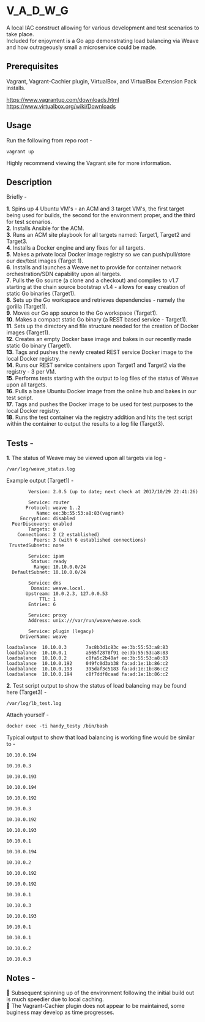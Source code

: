 # V_A_D_W_G

A local IAC construct allowing for various development and test scenarios to take place.  
Included for enjoyment is a Go app demonstrating load balancing via Weave and how outrageously small a microservice could be made.

## Prerequisites

Vagrant, Vagrant-Cachier plugin, VirtualBox, and VirtualBox Extension Pack installs.

https://www.vagrantup.com/downloads.html  
https://www.virtualbox.org/wiki/Downloads

## Usage

Run the following from repo root -

`vagrant up`

Highly recommend viewing the Vagrant site for more information.

## Description

Briefly -

<b>1</b>. Spins up 4 Ubuntu VM's - an ACM and 3 target VM's, the first target being used for builds, the second for the environment proper, and the third for test scenarios.  
<b>2</b>. Installs Ansible for the ACM.  
<b>3</b>. Runs an ACM site playbook for all targets named: Target1, Target2 and Target3.  
<b>4</b>. Installs a Docker engine and any fixes for all targets.  
<b>5</b>. Makes a private local Docker image registry so we can push/pull/store our dev/test images (Target 1).  
<b>6</b>. Installs and launches a Weave net to provide for container network orchestration/SDN capability upon all targets.  
<b>7</b>. Pulls the Go source (a clone and a checkout) and compiles to v1.7 starting at the chain source bootstrap v1.4 - allows for easy creation of static Go binaries (Target1).  
<b>8</b>. Sets up the Go workspace and retrieves dependencies - namely the gorilla (Target1).  
<b>9</b>. Moves our Go app source to the Go workspace (Target1).  
<b>10</b>. Makes a compact static Go binary (a REST based service - Target1).  
<b>11</b>. Sets up the directory and file structure needed for the creation of Docker images (Target1).  
<b>12</b>. Creates an empty Docker base image and bakes in our recently made static Go binary (Target1).  
<b>13</b>. Tags and pushes the newly created REST service Docker image to the local Docker registry.  
<b>14</b>. Runs our REST service containers upon Target1 and Target2 via the registry - 3 per VM.  
<b>15</b>. Performs tests starting with the output to log files of the status of Weave upon all targets.  
<b>16</b>. Pulls a base Ubuntu Docker image from the online hub and bakes in our test script.  
<b>17</b>. Tags and pushes the Docker image to be used for test purposes to the local Docker registry.  
<b>18</b>. Runs the test container via the registry addition and hits the test script within the container to output the results to a log file (Target3).

## Tests -

<b>1</b>. The status of Weave may be viewed upon all targets via log -

`/var/log/weave_status.log`

Example output (Target1) -

```
        Version: 2.0.5 (up to date; next check at 2017/10/29 22:41:26)

        Service: router
       Protocol: weave 1..2
           Name: ee:3b:55:53:a8:83(vagrant)
     Encryption: disabled
  PeerDiscovery: enabled
        Targets: 0
    Connections: 2 (2 established)
          Peers: 3 (with 6 established connections)
 TrustedSubnets: none

        Service: ipam
         Status: ready
          Range: 10.10.0.0/24
  DefaultSubnet: 10.10.0.0/24

        Service: dns
         Domain: weave.local.
       Upstream: 10.0.2.3, 127.0.0.53
            TTL: 1
        Entries: 6

        Service: proxy
        Address: unix:///var/run/weave/weave.sock

        Service: plugin (legacy)
     DriverName: weave

loadbalance  10.10.0.3       7ac8b3d1c83c ee:3b:55:53:a8:83
loadbalance  10.10.0.1       a565f2878f91 ee:3b:55:53:a8:83
loadbalance  10.10.0.2       c8fa5c2b48af ee:3b:55:53:a8:83
loadbalance  10.10.0.192     049fc0d3ab38 fa:ad:1e:1b:86:c2
loadbalance  10.10.0.193     395daf3c5183 fa:ad:1e:1b:86:c2
loadbalance  10.10.0.194     c8f7ddf8caad fa:ad:1e:1b:86:c2
```

<b>2</b>. Test script output to show the status of load balancing may be found here (Target3) -

`/var/log/lb_test.log`

Attach yourself -

`docker exec -ti handy_testy /bin/bash`

Typical output to show that load balancing is working fine would be similar to -

```
10.10.0.194

10.10.0.3

10.10.0.193

10.10.0.194

10.10.0.192

10.10.0.3

10.10.0.192

10.10.0.193

10.10.0.1

10.10.0.194

10.10.0.2

10.10.0.192

10.10.0.192

10.10.0.1

10.10.0.3

10.10.0.193

10.10.0.1

10.10.0.1

10.10.0.2

10.10.0.3
```

## Notes -

:small_orange_diamond: Subsequent spinning up of the environment following the initial build out is much speedier due to local caching.  
:small_orange_diamond: The Vagrant-Cachier plugin does not appear to be maintained, some buginess may develop as time progresses.
